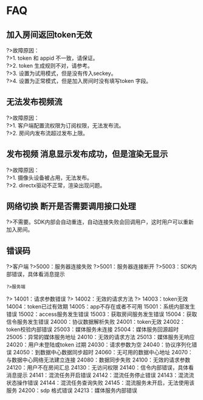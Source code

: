 

# FAQ

## 加入房间返回token无效


?>故障原因：  
?>1. token 和 appid 不一致，请保证。  
?>2. token 生成规则不对，请参考[](/video/urtc/sdk/token)。  
?>3. 设置为试用模式，但是没有传入seckey。  
?>4. 设置为正常模式，但是加入房间时没有填写token 字段。  

## 无法发布视频流

?>故障原因：  
?>1. 客户端配置流权限为订阅权限，无法发布流。  
?>2. 房间内发布流超过发布上限。  

## 发布视频 消息显示发布成功，但是渲染无显示


?>故障原因：  
?>1. 摄像头设备被占用，无法发布。  
?>2. directx驱动不正常，渲染出现问题。  

## 网络切换 断开是否需要调用接口处理

?>不需要。SDK内部会自动重连，自动连接失败会回调用户，这时用户可以重新加入房间。 

## 错误码

   ?>客户端
   ?>5000：服务器连接失败
   ?>5001：服务器连接断开
   ?>5003：SDK内部错误，具体看消息提示

    ?>服务端
   ?> 14001：请求参数错误
   ?> 14002：无效的请求方法
   ?> 14003：token无效 
    14004：token已过有效期
    14005：app不存在或者不可用 
    15001：系统内部发生错误 
    15002：access服务发生错误 
    15003：获取房间服务发生错误 
    15004：获取信令服务发生错误
    24000：协议数据解析失败
    24001：token无效
    24002：token校验内部错误
    25003：媒体服务未连接
    25004：媒体服务回源超时
    25005：异常的媒体服务地址
    24010：无效的请求方法
    25013：媒体服务无响应
    24020：用户未登陆或token 过期
    24030：请求参数为空
    24040：协议序列化错误
    24050：到数据中心数据同步超时
    24060：无可用的数据中心地址
    24070：与数据中心网络无法建立连接
    24080：数据同步失败
    24100：无效的请求参数
    24120：用户不在房间汇总
    24130：无访问权限
    24140：信令内部错误，具体看消息提示
    24141：混流任务开启错误
    24142：混流任务停止错误
    24143：混流流状态操作错误
    24144：混流任务查询失败
    24145：混流服务未开启，无法使用该服务
    24200：sdp 格式错误
    24213：媒体服务内部错误
